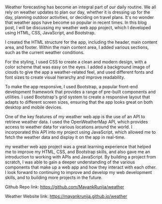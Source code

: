 Weather forecasting has become an integral part of our daily routine. 
We all rely on weather updates to plan our day, whether it is dressing up for the day,
planning outdoor activities, or deciding on travel plans. 
It's no wonder that weather apps have become so popular in recent times. 
In this blog post, I will be discussing my weather web app project, 
which I developed using HTML, CSS, JavaScript, and Bootstrap.

I created the HTML structure for the app, including the header, main content area, and footer.
Within the main content area, I added various sections, such as the current weather conditions.

For the styling, I used CSS to create a clean and modern design, with a color scheme that was easy on the eyes.
I added a background image of clouds to give the app a weather-related feel, 
and used different fonts and font sizes to create visual hierarchy and improve readability.

To make the app responsive, I used Bootstrap, a popular front-end development 
framework that provides a range of pre-built components and utilities. 
I used Bootstrap's grid system to create a responsive layout that adapts to different screen sizes, 
ensuring that the app looks great on both desktop and mobile devices.

One of the key features of my weather web app is the use of an API to retrieve weather data. 
I used the OpenWeatherMap API, which provides access to weather data for various locations around the world. 
I incorporated this API into my project using JavaScript, which allowed me to fetch the weather data and display it on the app in real-time.

my weather web app project was a great learning experience that helped me to improve my 
HTML, CSS, and Bootstrap skills, and also gave me an introduction to working with APIs and JavaScript. 
By building a project from scratch, I was able to gain a deeper understanding of the various components 
that make up a web app and how they interact with each other. I look forward to continuing to improve and
develop my web development skills, and to building more projects in the future.

Github Repo link: https://github.com/MayankRunija/weather

Weather Website Iink: https://mayankrunija.github.io/weather
